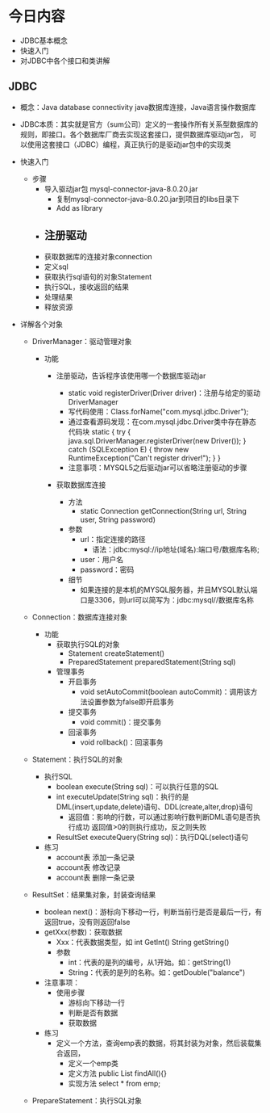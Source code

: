 # 今日内容
- JDBC基本概念
- 快速入门
- 对JDBC中各个接口和类讲解

## JDBC
- 概念：Java database connectivity java数据库连接，Java语言操作数据库
- JDBC本质：其实就是官方（sum公司）定义的一套操作所有关系型数据库的规则，即接口。各个数据库厂商去实现这套接口，提供数据库驱动jar包，
  可以使用这套接口（JDBC）编程，真正执行的是驱动jar包中的实现类
  
- 快速入门
    - 步骤
        - 导入驱动jar包 mysql-connector-java-8.0.20.jar
            - 复制mysql-connector-java-8.0.20.jar到项目的libs目录下
            - Add as library
        - 注册驱动
            - 
        - 获取数据库的连接对象connection
        - 定义sql
        - 获取执行sql语句的对象Statement
        - 执行SQL，接收返回的结果
        - 处理结果
        - 释放资源
- 详解各个对象
    - DriverManager：驱动管理对象
        - 功能
            - 注册驱动，告诉程序该使用哪一个数据库驱动jar
                - static void registerDriver(Driver driver)：注册与给定的驱动DriverManager
                - 写代码使用：Class.forName("com.mysql.jdbc.Driver");
                - 通过查看源码发现：在com.mysql.jdbc.Driver类中存在静态代码块
                    static {
                    try {
                        java.sql.DriverManager.registerDriver(new Driver());
                    } catch (SQLException E) {
                        throw new RuntimeException("Can't register driver!");
                        }
                    }
                - 注意事项：MYSQL5之后驱动jar可以省略注册驱动的步骤
                    
            - 获取数据库连接
                - 方法
                     - static Connection getConnection(String url, String user, String password)
                - 参数
                    - url：指定连接的路径
                        - 语法：jdbc:mysql://ip地址(域名):端口号/数据库名称;
                    - user：用户名
                    - password：密码
                - 细节
                    - 如果连接的是本机的MYSQL服务器，并且MYSQL默认端口是3306，则url可以简写为：jdbc:mysql//数据库名称
                    
    - Connection：数据库连接对象
        - 功能
            - 获取执行SQL的对象
                - Statement createStatement()
                - PreparedStatement preparedStatement(String sql)
            - 管理事务
                - 开启事务
                    - void setAutoCommit(boolean autoCommit)：调用该方法设置参数为false即开启事务
                - 提交事务
                    - void commit()：提交事务
                - 回滚事务
                    - void rollback()：回滚事务

    - Statement：执行SQL的对象
        - 执行SQL
            - boolean execute(String sql)：可以执行任意的SQL
            - int executeUpdate(String sql)：执行的是DML(insert,update,delete)语句、DDL(create,alter,drop)语句
                - 返回值：影响的行数，可以通过影响行数判断DML语句是否执行成功 返回值>0的则执行成功，反之则失败
            - ResultSet executeQuery(String sql)：执行DQL(select)语句
        - 练习
            - account表 添加一条记录
            - account表 修改记录
            - account表 删除一条记录 
            
    - ResultSet：结果集对象，封装查询结果
        - boolean next()：游标向下移动一行，判断当前行是否是最后一行，有返回true，没有则返回false
        - getXxx(参数)：获取数据
            - Xxx：代表数据类型，如 int GetInt() String getString()
            - 参数
                - int：代表的是列的编号，从1开始。如：getString(1)
                - String：代表的是列的名称。如：getDouble("balance")
        - 注意事项：
            - 使用步骤
                - 游标向下移动一行
                - 判断是否有数据
                - 获取数据
        - 练习
            - 定义一个方法，查询emp表的数据，将其封装为对象，然后装载集合返回，
                - 定义一个emp类
                - 定义方法 public List<Emp> findAll(){}
                - 实现方法 select * from emp;
    - PrepareStatement：执行SQL对象
    

    